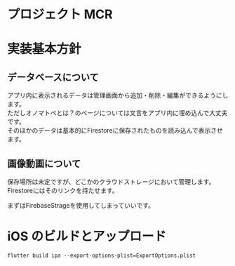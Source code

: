 # プロジェクト MCR

# 実装基本方針

## データベースについて
アプリ内に表示されるデータは管理画面から追加・削除・編集ができるようにします。  
ただしオノマトペとは？のページについては文言をアプリ内に埋め込んで大丈夫です。  
そのほかのデータは基本的にFirestoreに保存されたものを読み込んで表示させます。


## 画像動画について
保存場所は未定ですが、どこかのクラウドストレージにおいて管理します。  
Firestoreにはそのリンクを持たせます。

まずはFirebaseStrageを使用してしまっていいです。


# iOS のビルドとアップロード

`flutter build ipa --export-options-plist=ExportOptions.plist`


